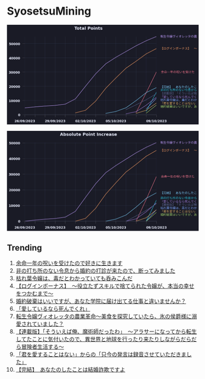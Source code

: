 # SyosetsuMining


![](https://raw.githubusercontent.com/exc4l/SyosetsuMining/main/plots/point_trend.png)

![](https://raw.githubusercontent.com/exc4l/SyosetsuMining/main/plots/point_increase.png)


## Trending

1. [ 余命一年の呪いを受けたので好きに生きます](https://ncode.syosetu.com/n2839il/)
2. [非の打ち所のない令息から婚約の打診が来たので、断ってみました](https://ncode.syosetu.com/n3462il/)
3. [枯れ葉令嬢は、毒だとわかっていても呑みこんだ](https://ncode.syosetu.com/n3266il/)
4. [【ログインボーナス】　〜役立たずスキルで捨てられた令嬢が、本当の幸せをつかむまで〜](https://ncode.syosetu.com/n9512ij/)
5. [婚約破棄はいいですが、あなた学院に届け出てる仕事と違いませんか？](https://ncode.syosetu.com/n3102il/)
6. [「愛しているなら死んでくれ」](https://ncode.syosetu.com/n2624il/)
7. [転生令嬢ヴィオレッタの農業革命～美食を探究していたら、氷の侯爵様に溺愛されていました？](https://ncode.syosetu.com/n1580ik/)
8. [【連載版】「そういえば俺、魔術師だったわ」　～アラサーになってから転生してたことに気付いたので、異世界と地球を行ったり来たりしながらだらだら冒険者生活する～](https://ncode.syosetu.com/n2448il/)
9. [「君を愛することはない」からの「只今の発言は録音させていただきました」](https://ncode.syosetu.com/n3005il/)
10. [【完結】　あなたのしたことは結婚詐欺ですよ](https://ncode.syosetu.com/n3372ik/)
